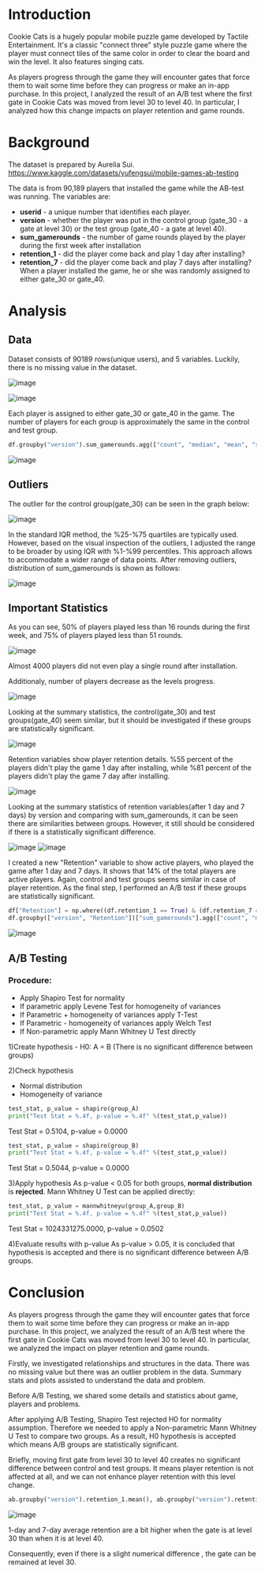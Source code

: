 # Introduction 

Cookie Cats is a hugely popular mobile puzzle game developed by Tactile Entertainment. It's a classic "connect three" style puzzle game where the player must connect tiles of the same color in order to clear the board and win the level. It also features singing cats.

As players progress through the game they will encounter gates that force them to wait some time before they can progress or make an in-app purchase. In this project, I analyzed the result of an A/B test where the first gate in Cookie Cats was moved from level 30 to level 40. In particular, I analyzed how this change impacts on player retention and game rounds.

# Background

The dataset is prepared by Aurelia Sui.
https://www.kaggle.com/datasets/yufengsui/mobile-games-ab-testing

The data is from 90,189 players that installed the game while the AB-test was running. The variables are:

- **userid** - a unique number that identifies each player.
- **version** - whether the player was put in the control group (gate_30 - a gate at level 30) or the test group (gate_40 - a gate at level 40).
- **sum_gamerounds** - the number of game rounds played by the player during the first week after installation
- **retention_1** - did the player come back and play 1 day after installing?
- **retention_7** - did the player come back and play 7 days after installing?
When a player installed the game, he or she was randomly assigned to either gate_30 or gate_40.

# Analysis
## Data
Dataset consists of 90189 rows(unique users), and 5 variables. Luckily, there is no missing value in the dataset.

![image](https://github.com/user-attachments/assets/8ed8b01f-0878-4b10-9ddd-b84d9a7e1398) 

![image](https://github.com/user-attachments/assets/e3e7f2b2-65a0-4adf-ace6-9fd14c699c6b)

Each player is assigned to either gate_30 or gate_40 in the game. The number of players for each group is approximately the same in the control and test group.

```python
df.groupby("version").sum_gamerounds.agg(["count", "median", "mean", "std", "max"])
```

![image](https://github.com/user-attachments/assets/6a3999a5-8094-4f5c-9207-5988a6a95e98)

## Outliers
The outlier for the control group(gate_30) can be seen in the graph below:

![image](https://github.com/user-attachments/assets/527ee7c9-1edd-45ec-8247-ac505d750c8b)

In the standard IQR method, the %25-%75 quartiles are typically used. However, based on the visual inspection of the outliers, I adjusted the range to be broader by using IQR with %1-%99 percentiles. This approach allows to accommodate a wider range of data points.
After removing outliers, distribution of sum_gamerounds is shown as follows:

![image](https://github.com/user-attachments/assets/7e18a235-268c-4d43-8278-1fad52b0c4f1)

## Important Statistics

As you can see, 50% of players played less than 16 rounds during the first week, and 75% of players played less than 51 rounds.

![image](https://github.com/user-attachments/assets/854c5da5-8116-4a01-bf12-8c5b45cda3be)

Almost 4000 players did not even play a single round after installation.

Additionaly, number of players decrease as the levels progress.

![image](https://github.com/user-attachments/assets/4939f1c0-81aa-4d39-a5c7-82d41785551e)

Looking at the summary statistics, the control(gate_30) and test groups(gate_40) seem similar, but it should be investigated if these groups are statistically significant. 

![image](https://github.com/user-attachments/assets/a9a5a9d2-6f66-4986-892a-380121f95388)     

Retention variables show player retention details. %55 percent of the players didn't play the game 1 day after installing, while %81 percent of the players didn't play the game 7 day after installing.

![image](https://github.com/user-attachments/assets/23a74bb2-714c-4482-95f0-6890738a2780)

Looking at the summary statistics of retention variables(after 1 day and 7 days) by version and comparing with sum_gamerounds, it can be seen there are similarities between groups. However, it still should be considered if there is a statistically significant difference.

![image](https://github.com/user-attachments/assets/31b929af-d441-491a-9611-a81ca3bcb16e)  ![image](https://github.com/user-attachments/assets/7109f5f4-9390-407f-9da7-e2a1d8770b93)

I created a new "Retention" variable to show active players, who played the game after 1 day and 7 days.
It shows that 14% of the total players are active players.
Again, control and test groups seems similar in case of player retention. As the final step, I performed an A/B test if these groups are statistically significant.

```python
df["Retention"] = np.where((df.retention_1 == True) & (df.retention_7 == True), 1,0)
df.groupby(["version", "Retention"])["sum_gamerounds"].agg(["count", "median", "mean", "std", "max"])
```

![image](https://github.com/user-attachments/assets/52ade668-ea83-46f3-8491-ae90a34cbe80)

## A/B Testing

### Procedure:
- Apply Shapiro Test for normality
- If parametric apply Levene Test for homogeneity of variances
- If Parametric + homogeneity of variances apply T-Test
- If Parametric - homogeneity of variances apply Welch Test
- If Non-parametric apply Mann Whitney U Test directly

1)Create hypothesis - H0: A = B (There is no significant difference between groups)

2)Check hypothesis
- Normal distribution
- Homogeneity of variance

```python
test_stat, p_value = shapiro(group_A)
print("Test Stat = %.4f, p-value = %.4f" %(test_stat,p_value))
```
Test Stat = 0.5104, p-value = 0.0000
```python
test_stat, p_value = shapiro(group_B)
print("Test Stat = %.4f, p-value = %.4f" %(test_stat,p_value))
```
Test Stat = 0.5044, p-value = 0.0000

3)Apply hypothesis
As p-value < 0.05 for both groups, **normal distribution** is **rejected**. Mann Whitney U Test can be applied directly:

```python
test_stat, p_value = mannwhitneyu(group_A,group_B)
print("Test Stat = %.4f, p-value = %.4f" %(test_stat,p_value))
```

Test Stat = 1024331275.0000, p-value = 0.0502

4)Evaluate results with p-value
As p-value > 0.05, it is concluded that hypothesis is accepted and there is no significant difference between A/B groups. 
   
# Conclusion

As players progress through the game they will encounter gates that force them to wait some time before they can progress or make an in-app purchase. In this project, we analyzed the result of an A/B test where the first gate in Cookie Cats was moved from level 30 to level 40. In particular, we analyzed the impact on player retention and game rounds.

Firstly, we investigated relationships and structures in the data. There was no missing value but there was an outlier problem in the data. Summary stats and plots assisted to understand the data and problem.

Before A/B Testing, we shared some details and statistics about game, players and problems.

After applying A/B Testing, Shapiro Test rejected H0 for normality assumption. Therefore we needed to apply a Non-parametric Mann Whitney U Test to compare two groups. As a result, H0 hypothesis is accepted which means A/B groups are statistically significant.

Briefly, moving first gate from level 30 to level 40 creates no significant difference between control and test groups.
It means player retention is not affected at all, and we can not enhance player retention with this level change.


```python
ab.groupby("version").retention_1.mean(), ab.groupby("version").retention_7.mean()
```
![image](https://github.com/user-attachments/assets/2322c757-7229-422e-a60a-057ae122cf07)

1-day and 7-day average retention are a bit higher when the gate is at level 30 than when it is at level 40.

Consequently, even if there is a slight numerical difference , the gate can be remained at level 30.





